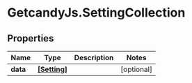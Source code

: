 # GetcandyJs.SettingCollection

## Properties

Name | Type | Description | Notes
------------ | ------------- | ------------- | -------------
**data** | [**[Setting]**](Setting.md) |  | [optional] 


